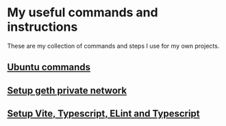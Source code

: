 # My useful commands and instructions

These are my collection of commands and steps I use for my own projects.

## [Ubuntu commands](/ubuntu-cmds.md)

## [Setup geth private network](/geth-cmds.md)

## [Setup Vite, Typescript, ELint and Typescript](/vite-setup-cmds.md)
